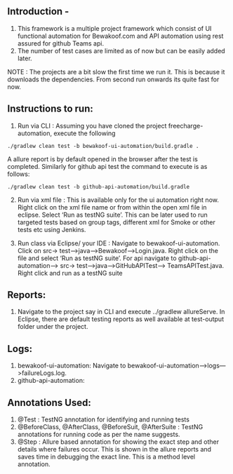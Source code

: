 ## Introduction -

1. This framework is a multiple project framework which consist of UI functional automation for Bewakoof.com and API automation using rest assured for github Teams api.
2. The number of test cases are limited as of now but can be easily added later. 

NOTE : The projects are a bit slow the first time we run it. This is because it downloads the dependencies. From second run onwards its quite fast for now.

## Instructions to run:
1. Run via CLI : Assuming you have cloned the project freecharge-automation, execute the following
```Cd freecharge-automation, 
./gradlew clean test -b bewakoof-ui-automation/build.gradle . 
```
A allure report is by default opened in the browser after the test is completed. 
Similarly for github api test the command to execute is as follows:
```cd freecharge-automation
./gradlew clean test -b github-api-automation/build.gradle 
```
2. Run via xml file : This is available only for the ui automation right now. 
 Right click on the xml file name or from within the open xml file in eclipse. Select ‘Run as testNG suite’. This can be later used to run targeted tests based on group tags, different xml for Smoke or other tests etc using Jenkins.

3. Run class via Eclipse/ your IDE : Navigate to bewakoof-ui-automation. Click on src-> test—>java—>Bewakoof—>Login.java. Right click on the file and select ‘Run as testNG suite’. 
For api navigate to github-api-automation—> src-> test—>java—>GitHubAPITest—> TeamsAPITest.java. Right click and run as a testNG suite

## Reports:
1. Navigate to the project say in CLI and execute ../gradlew allureServe. In Eclipse, there are default testing reports as well available at test-output folder under the project.

## Logs:
1. bewakoof-ui-automation: Navigate to bewakoof-ui-automation—>logs—>failureLogs.log. 
2. github-api-automation: 

## Annotations Used:
1. @Test : TestNG annotation for identifying and running tests
2. @BeforeClass, @AfterClass, @BeforeSuit, @AfterSuite : TestNG annotations for running code as per the name suggests.
3. @Step : Allure based annotation for showing the exact step and other details where failures occur. This is shown in the allure reports and saves time in debugging the exact line. This is a method level annotation.

